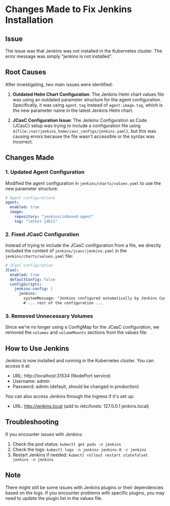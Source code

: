 # Changes Made to Fix Jenkins Installation

## Issue
The issue was that Jenkins was not installed in the Kubernetes cluster. The error message was simply "jenkins is not installed".

## Root Causes
After investigating, two main issues were identified:

1. **Outdated Helm Chart Configuration**: The Jenkins Helm chart values file was using an outdated parameter structure for the agent configuration. Specifically, it was using `agent.tag` instead of `agent.image.tag`, which is the new parameter name in the latest Jenkins Helm chart.

2. **JCasC Configuration Issue**: The Jenkins Configuration as Code (JCasC) setup was trying to include a configuration file using `${file:/var/jenkins_home/casc_configs/jenkins.yaml}`, but this was causing errors because the file wasn't accessible or the syntax was incorrect.

## Changes Made

### 1. Updated Agent Configuration
Modified the agent configuration in `jenkins/charts/values.yaml` to use the new parameter structure:

```yaml
# Agent configurations
agent:
  enabled: true
  image:
    repository: "jenkins/inbound-agent"
    tag: "latest-jdk11"
```

### 2. Fixed JCasC Configuration
Instead of trying to include the JCasC configuration from a file, we directly included the content of `jenkins/jcasc/jenkins.yaml` in the `jenkins/charts/values.yaml` file:

```yaml
# JCasC configuration
JCasC:
  enabled: true
  defaultConfig: false
  configScripts:
    jenkins-config: |
      jenkins:
        systemMessage: "Jenkins configured automatically by Jenkins Configuration as Code plugin"
        # ... rest of the configuration ...
```

### 3. Removed Unnecessary Volumes
Since we're no longer using a ConfigMap for the JCasC configuration, we removed the `volumes` and `volumeMounts` sections from the values file.

## How to Use Jenkins

Jenkins is now installed and running in the Kubernetes cluster. You can access it at:

- URL: http://localhost:31534 (NodePort service)
- Username: admin
- Password: admin (default, should be changed in production)

You can also access Jenkins through the Ingress if it's set up:

- URL: http://jenkins.local (add to /etc/hosts: 127.0.0.1 jenkins.local)

## Troubleshooting

If you encounter issues with Jenkins:

1. Check the pod status: `kubectl get pods -n jenkins`
2. Check the logs: `kubectl logs -n jenkins jenkins-0 -c jenkins`
3. Restart Jenkins if needed: `kubectl rollout restart statefulset jenkins -n jenkins`

## Note

There might still be some issues with Jenkins plugins or their dependencies based on the logs. If you encounter problems with specific plugins, you may need to update the plugin list in the values file.

